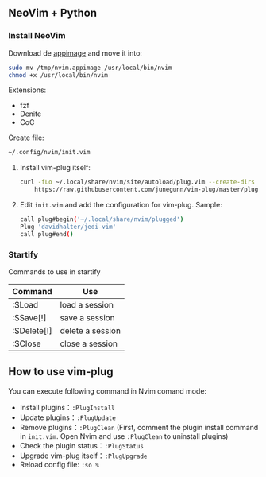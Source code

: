 ## NeoVim + Python

### Install NeoVim

Download de [appimage](https://github.com/neovim/neovim/releases) and move it into:

```bash
sudo mv /tmp/nvim.appimage /usr/local/bin/nvim
chmod +x /usr/local/bin/nvim
```

Extensions:

- fzf
- Denite
- CoC

Create file:

```bash
~/.config/nvim/init.vim
```

1. Install vim-plug itself:

   ```bash
   curl -fLo ~/.local/share/nvim/site/autoload/plug.vim --create-dirs \
       https://raw.githubusercontent.com/junegunn/vim-plug/master/plug.vim
   ```

2. Edit `init.vim` and add the configuration for vim-plug. Sample:

   ```bash
   call plug#begin('~/.local/share/nvim/plugged')
   Plug 'davidhalter/jedi-vim'
   call plug#end()
   ```

### Startify

Commands to use in startify

| Command     | Use              |
| ----------- | ---------------- |
| :SLoad      | load a session   |
| :SSave[!]   | save a session   |
| :SDelete[!] | delete a session |
| :SClose     | close a session  |

## How to use vim-plug

You can execute following command in Nvim comand mode:

- Install plugins：`:PlugInstall`
- Update plugins：`:PlugUpdate`
- Remove plugins：`:PlugClean` (First, comment the plugin install command in `init.vim`. Open Nvim and use `:PlugClean` to uninstall plugins)
- Check the plugin status：`:PlugStatus`
- Upgrade vim-plug itself：`:PlugUpgrade`
- Reload config file: `:so %`